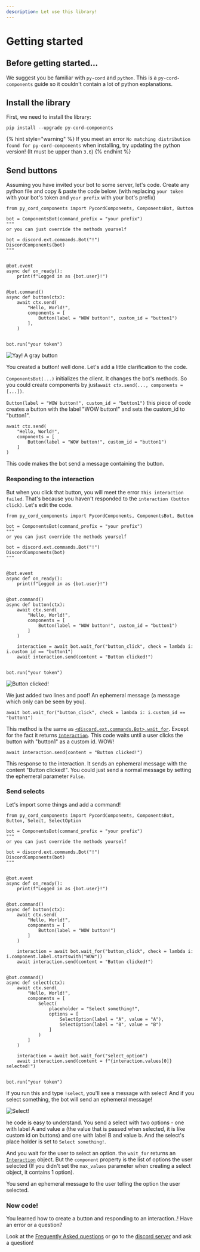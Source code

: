 ```yaml
---
description: Let use this library!
---
```


# Getting started

## Before getting started...

We suggest you be familiar with `py-cord` and `python`. This is a `py-cord-components` guide so it couldn't contain a lot of python explanations.

## Install the library

First, we need to install the library:

```
pip install --upgrade py-cord-components
```

{% hint style="warning" %}
If you meet an error `No matching distribution found for py-cord-components` when installing, try updating the python version! (It must be upper than `3.6`)
{% endhint %}

## Send buttons

Assuming you have invited your bot to some server, let's code. Create any python file and copy & paste the code below. (with replacing `your token` with your bot's token and `your prefix` with your bot's prefix)

```
from py_cord_components import PycordComponents, ComponentsBot, Button

bot = ComponentsBot(command_prefix = "your prefix")
"""
or you can just override the methods yourself

bot = discord.ext.commands.Bot("!")
DiscordComponents(bot)
"""


@bot.event
async def on_ready():
    print(f"Logged in as {bot.user}!")


@bot.command()
async def button(ctx):
    await ctx.send(
        "Hello, World!",
        components = [
            Button(label = "WOW button!", custom_id = "button1")
        ],
    )


bot.run("your token")
```

![Yay! A gray button](../.gitbook/assets/image.png)

You created a button! well done. Let's add a little clarification to the code.&#x20;

`ComponentsBot(...)` initializes the client. It changes the bot's methods. So you could create components by  just`await ctx.send(..., components = [...])`.

`Button(label = "WOW button!", custom_id = "button1")` this piece of code creates a button with the label "WOW button!" and sets the custom\_id to "button1".&#x20;

```
await ctx.send(
    "Hello, World!",
    components = [
        Button(label = "WOW button!", custom_id = "button1")
    ]
)
```

This code makes the bot send a message containing the button.

### Responding to the interaction

&#x20; But when you click that button, you will meet the error `This interaction failed`. That's because you haven't responded to the `interaction (button click)`.  Let's edit the code.

```
from py_cord_components import PycordComponents, ComponentsBot, Button

bot = ComponentsBot(command_prefix = "your prefix")
"""
or you can just override the methods yourself

bot = discord.ext.commands.Bot("!")
DiscordComponents(bot)
"""


@bot.event
async def on_ready():
    print(f"Logged in as {bot.user}!")


@bot.command()
async def button(ctx):
    await ctx.send(
        "Hello, World!",
        components = [
            Button(label = "WOW button!", custom_id = "button1")
        ]
    )

    interaction = await bot.wait_for("button_click", check = lambda i: i.custom_id == "button1")
    await interaction.send(content = "Button clicked!")


bot.run("your token")
```

![Button clicked!](<../.gitbook/assets/image (1).png>)

We just added two lines and poof! An ephemeral message (a message which only can be seen by you).&#x20;

```
await bot.wait_for("button_click", check = lambda i: i.custom_id == "button1")
```

This method is the same as [`<discord.ext.commands.Bot>.wait_for`](https://discordpy.readthedocs.io/en/stable/ext/commands/api.html?highlight=wait\_for#discord.ext.commands.Bot.wait\_for). Except for the fact it returns [`Interaction`](broken-reference). This code waits until a user clicks the button with "button1" as a custom id. WOW!

```
await interaction.send(content = "Button clicked!")
```

This response to the interaction. It sends an ephemeral message with the content "Button clicked!". You could just send a normal message by setting the ephemeral parameter `False`.

### Send selects

Let's import some things and add a command!

```
from py_cord_components import PycordComponents, ComponentsBot, Button, Select, SelectOption

bot = ComponentsBot(command_prefix = "your prefix")
"""
or you can just override the methods yourself

bot = discord.ext.commands.Bot("!")
DiscordComponents(bot)
"""


@bot.event
async def on_ready():
    print(f"Logged in as {bot.user}!")


@bot.command()
async def button(ctx):
    await ctx.send(
        "Hello, World!",
        components = [
            Button(label = "WOW button!")
        ]
    )

    interaction = await bot.wait_for("button_click", check = lambda i: i.component.label.startswith("WOW"))
    await interaction.send(content = "Button clicked!")


@bot.command()
async def select(ctx):
    await ctx.send(
        "Hello, World!",
        components = [
            Select(
                placeholder = "Select something!",
                options = [
                    SelectOption(label = "A", value = "A"),
                    SelectOption(label = "B", value = "B")
                ]
            )
        ]
    )

    interaction = await bot.wait_for("select_option")
    await interaction.send(content = f"{interaction.values[0]} selected!")


bot.run("your token")
```

If you run this and type `!select`, you'll see a message with select! And if you select something, the bot will send an ephemeral message!

![Select!](<../.gitbook/assets/image (2).png>)

he code is easy to understand. You send a select with two options - one with label A and value a (the value that is passed when selected, it is like custom id on buttons) and one with label B and value b. And the select's place holder is set to `Select something!`.

And you wait for the user to select an option. the `wait_for` returns an [`Interaction`](broken-reference) object. But the `component` property is the list of options the user selected (If you didn't set the `max_values` parameter when creating a select object, it contains 1 option).

You send an ephemeral message to the user telling the option the user selected.

### Now code!

You learned how to create a button and responding to an interaction..! Have an error or a question?&#x20;

Look at the [Frequently Asked questions](broken-reference) or go to the [discord server](https://discord.gg/294KSUxcz2) and ask a question!
